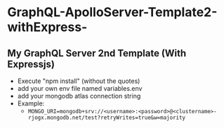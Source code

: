 # GraphQL-ApolloServer-Template2-withExpress-
## My GraphQL Server 2nd Template (With Expressjs)
- Execute "npm install" (without the quotes)
- add your own env file named variables.env
- add your mongodb atlas connection string
- Example:
  - ``` MONGO_URI=mongodb+srv://<username>:<password>@<clustername>-rjogx.mongodb.net/test?retryWrites=true&w=majority ```
